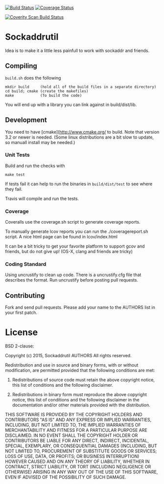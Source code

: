 [![Build Status](https://travis-ci.org/NATTools/sockaddrutil.svg?branch=master)](https://travis-ci.org/NATTools/sockaddrutil)
[![Coverage Status](https://coveralls.io/repos/NATTools/sockaddrutil/badge.svg?branch=master)](https://coveralls.io/r/NATTools/sockaddrutil?branch=master)

<a href="https://scan.coverity.com/projects/nattools-sockaddrutil">
  <img alt="Coverity Scan Build Status"
       src="https://scan.coverity.com/projects/7586/badge.svg"/>
</a>


# Sockaddrutil
Idea is to make it a little less painfull to work with sockaddr and friends.

## Compiling

`build.sh` does the following

    mkdir build     (hold all of the build files in a separate directory)
    cd build; cmake (create the makefiles)
    make            (To build the code)

You will end up with a library you can link
against in build/dist/lib.


## Development

You need to have [cmake](http://www.cmake.org/ to build.
Note that version 3.2 or newer is needed. (Some linux distributions are a bit slow to update, so manuall install may be needed.)

### Unit Tests

Build and run the checks with

    make test

If tests fail it can help to run the binaries in `build/dist/test` to see where
they fail.

Travis will compile and run the tests.

### Coverage

Coveralls use the coverage.sh script to generate coverage reports.

To manually generate lcov reports you can run the ./coveragereport.sh script.
A nice html page can be found in lcov/index.html

It can be a bit tricky to get your favorite platform to support gcov and
friends, but do not give up! (OS-X, clang and friends are tricky)

### Coding Standard

Using uncrustify to clean up code. There is a uncrustify.cfg file that describes
the format. Run uncrustify before posting pull requests.
## Contributing

Fork and send pull requests.  Please add your name to the AUTHORS list in your
first patch.

# License

BSD 2-clause:

Copyright (c) 2015, Sockaddrutil AUTHORS
All rights reserved.

Redistribution and use in source and binary forms, with or without modification,
are permitted provided that the following conditions are met:

1. Redistributions of source code must retain the above copyright notice, this
   list of conditions and the following disclaimer.

2. Redistributions in binary form must reproduce the above copyright notice,
   this list of conditions and the following disclaimer in the documentation
   and/or other materials provided with the distribution.

THIS SOFTWARE IS PROVIDED BY THE COPYRIGHT HOLDERS AND CONTRIBUTORS "AS IS" AND
ANY EXPRESS OR IMPLIED WARRANTIES, INCLUDING, BUT NOT LIMITED TO, THE IMPLIED
WARRANTIES OF MERCHANTABILITY AND FITNESS FOR A PARTICULAR PURPOSE ARE
DISCLAIMED. IN NO EVENT SHALL THE COPYRIGHT HOLDER OR CONTRIBUTORS BE LIABLE FOR
ANY DIRECT, INDIRECT, INCIDENTAL, SPECIAL, EXEMPLARY, OR CONSEQUENTIAL DAMAGES
(INCLUDING, BUT NOT LIMITED TO, PROCUREMENT OF SUBSTITUTE GOODS OR SERVICES;
LOSS OF USE, DATA, OR PROFITS; OR BUSINESS INTERRUPTION) HOWEVER CAUSED AND ON
ANY THEORY OF LIABILITY, WHETHER IN CONTRACT, STRICT LIABILITY, OR TORT
(INCLUDING NEGLIGENCE OR OTHERWISE) ARISING IN ANY WAY OUT OF THE USE OF THIS
SOFTWARE, EVEN IF ADVISED OF THE POSSIBILITY OF SUCH DAMAGE.
